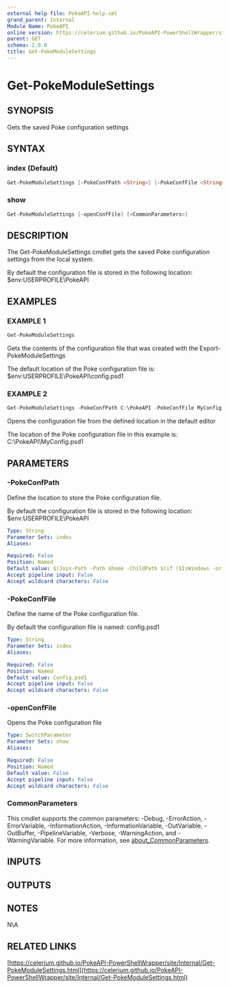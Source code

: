 ```yaml
---
external help file: PokeAPI-help.xml
grand_parent: Internal
Module Name: PokeAPI
online version: https://celerium.github.io/PokeAPI-PowerShellWrapper/site/Internal/Get-PokeModuleSettings.html
parent: GET
schema: 2.0.0
title: Get-PokeModuleSettings
---
```


# Get-PokeModuleSettings

## SYNOPSIS
Gets the saved Poke configuration settings

## SYNTAX

### index (Default)
```powershell
Get-PokeModuleSettings [-PokeConfPath <String>] [-PokeConfFile <String>] [<CommonParameters>]
```

### show
```powershell
Get-PokeModuleSettings [-openConfFile] [<CommonParameters>]
```

## DESCRIPTION
The Get-PokeModuleSettings cmdlet gets the saved Poke configuration settings
from the local system.

By default the configuration file is stored in the following location:
    $env:USERPROFILE\PokeAPI

## EXAMPLES

### EXAMPLE 1
```powershell
Get-PokeModuleSettings
```

Gets the contents of the configuration file that was created with the
Export-PokeModuleSettings

The default location of the Poke configuration file is:
    $env:USERPROFILE\PokeAPI\config.psd1

### EXAMPLE 2
```powershell
Get-PokeModuleSettings -PokeConfPath C:\PokeAPI -PokeConfFile MyConfig.psd1 -openConfFile
```

Opens the configuration file from the defined location in the default editor

The location of the Poke configuration file in this example is:
    C:\PokeAPI\MyConfig.psd1

## PARAMETERS

### -PokeConfPath
Define the location to store the Poke configuration file.

By default the configuration file is stored in the following location:
    $env:USERPROFILE\PokeAPI

```yaml
Type: String
Parameter Sets: index
Aliases:

Required: False
Position: Named
Default value: $(Join-Path -Path $home -ChildPath $(if ($IsWindows -or $PSEdition -eq 'Desktop'){"PokeAPI"}else{".PokeAPI"}) )
Accept pipeline input: False
Accept wildcard characters: False
```

### -PokeConfFile
Define the name of the Poke configuration file.

By default the configuration file is named:
    config.psd1

```yaml
Type: String
Parameter Sets: index
Aliases:

Required: False
Position: Named
Default value: Config.psd1
Accept pipeline input: False
Accept wildcard characters: False
```

### -openConfFile
Opens the Poke configuration file

```yaml
Type: SwitchParameter
Parameter Sets: show
Aliases:

Required: False
Position: Named
Default value: False
Accept pipeline input: False
Accept wildcard characters: False
```

### CommonParameters
This cmdlet supports the common parameters: -Debug, -ErrorAction, -ErrorVariable, -InformationAction, -InformationVariable, -OutVariable, -OutBuffer, -PipelineVariable, -Verbose, -WarningAction, and -WarningVariable. For more information, see [about_CommonParameters](http://go.microsoft.com/fwlink/?LinkID=113216).

## INPUTS

## OUTPUTS

## NOTES
N\A

## RELATED LINKS

[https://celerium.github.io/PokeAPI-PowerShellWrapper/site/Internal/Get-PokeModuleSettings.html](https://celerium.github.io/PokeAPI-PowerShellWrapper/site/Internal/Get-PokeModuleSettings.html)


